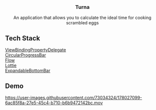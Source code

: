 <!-- PROJECT LOGO -->
<br />
<div align="center">

  <h3 align="center">Turna</h3>

  <p align="center">
    An application that allows you to calculate the ideal time for cooking scrambled eggs
  </p>
</div>

## Tech Stack

[ViewBindingPropertyDelegate](https://github.com/androidbroadcast/ViewBindingPropertyDelegate)\
[CircularProgressBar](https://github.com/lopspower/CircularProgressBar)\
[Flow](https://github.com/Kotlin/kotlinx.coroutines)\
[Lottie](https://github.com/airbnb/lottie-android)\
[ExpandableBottomBar](https://github.com/st235/ExpandableBottomBar)


## Demo
https://user-images.githubusercontent.com/73034324/178027099-6ac85f8a-27e5-45c4-b710-b6b9472142bc.mov

